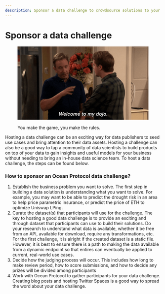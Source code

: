 ```yaml
---
description: Sponsor a data challenge to crowdsource solutions to your business problems
---
```


# Sponsor a data challenge

<figure><img src="../../.gitbook/assets/welcome-to-my-dojo.gif" alt=""><figcaption><p>You make the game, you make the rules.</p></figcaption></figure>

Hosting a data challenge can be an exciting way for data publishers to seed use cases and bring attention to their data assets. Hosting a challenge can also be a good way to tap a community of data scientists to build products on top of your data to gain insights and useful models for your business without needing to bring an in-house data science team. To host a data challenge, the steps can be found below.

### How to sponsor an Ocean Protocol data challenge?

1. Establish the business problem you want to solve. The first step in building a data solution is understanding what you want to solve. For example, you may want to be able to predict the drought risk in an area to help price parametric insurance, or predict the price of ETH to optimize Uniswap LPing.&#x20;
2. Curate the dataset(s) that participants will use for the challenge. The key to hosting a good data challenge is to provide an exciting and through dataset that participants can use to build their solutions. Do your research to understand what data is available, whether it be free from an API, available for download, require any transformations, etc. For the first challenge, it is alright if the created dataset is a static file. However, it is best to ensure there is a path to making the data available from a dynamic endpoint so that entires can eventually be applied to current, real-world use cases.
3. Decide how the judging process will occur. This includes how long to make review period, how to score submissions, and how to decide any prizes will be divided among participants
4. Work with Ocean Protocol to gather participants for your data challenge. Creating blog posts and hosting Twitter Spaces is a good way to spread the word about your data challenge.
